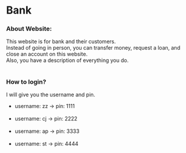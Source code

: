 # Bank

### About Website:

This website is for bank and their customers. <br>
Instead of going in person, you can transfer money, request a loan, and close an account on this website. <br>
Also, you have a description of everything you do. <br>
#
### How to login?

I will give you the username and pin.
- username: zz → pin: 1111 <br><br>
- username: cj → pin: 2222 <br><br>
- username: ap → pin: 3333 <br><br>
- username: st → pin: 4444 <br>
#
